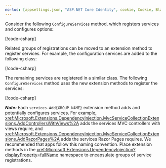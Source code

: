 ```yaml
---
no-loc: [appsettings.json, "ASP.NET Core Identity", cookie, Cookie, Blazor, "Blazor Server", "Blazor WebAssembly", "Identity", "Let's Encrypt", Razor, SignalR]
---
```

<a name="csc"></a>

Consider the following `ConfigureServices` method, which registers services and configures options:

[!code-csharp[](~/fundamentals/configuration/index/samples/3.x/ConfigSample/Startup2.cs?name=snippet)]

Related groups of registrations can be moved to an extension method to register services. For example, the configuration services are added to the following class:

[!code-csharp[](~/fundamentals/configuration/index/samples/3.x/ConfigSample/Options/MyConfigServiceCollectionExtensions.cs)]

The remaining services are registered in a similar class. The following `ConfigureServices` method uses the new extension methods to register the services:

[!code-csharp[](~/fundamentals/configuration/index/samples/3.x/ConfigSample/Startup4.cs?name=snippet)]

**_Note:_** Each `services.Add{GROUP_NAME}` extension method adds and potentially configures services. For example, <xref:Microsoft.Extensions.DependencyInjection.MvcServiceCollectionExtensions.AddControllersWithViews%2A> adds the services MVC controllers with views require, and <xref:Microsoft.Extensions.DependencyInjection.MvcServiceCollectionExtensions.AddRazorPages%2A> adds the services Razor Pages requires. We recommended that apps follow this naming convention. Place extension methods in the <xref:Microsoft.Extensions.DependencyInjection?displayProperty=fullName> namespace to encapsulate groups of service registrations.
